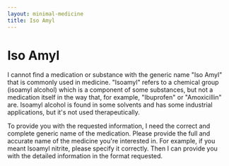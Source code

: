 ```yaml
---
layout: minimal-medicine
title: Iso Amyl
---
```


# Iso Amyl
I cannot find a medication or substance with the generic name "Iso Amyl" that is commonly used in medicine.  "Isoamyl" refers to a chemical group (isoamyl alcohol) which is a component of some substances, but not a medication itself in the way that, for example, "Ibuprofen" or "Amoxicillin" are.  Isoamyl alcohol is found in some solvents and has some industrial applications, but it's not used therapeutically.


To provide you with the requested information, I need the correct and complete generic name of the medication.  Please provide the full and accurate name of the medicine you're interested in.  For example, if you meant Isoamyl nitrite, please specify it correctly.  Then I can provide you with the detailed information in the format requested.
